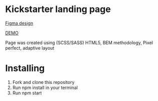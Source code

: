 # Kickstarter landing page

[Figma design](https://www.figma.com/file/5jdcVOv7NiA0l0HGfqEyHC/%E2%84%9611-(kickstarter)-(Copy)?node-id=0%3A1)

[DEMO](https://ruslanwp.github.io/Kickstarter-layout/)

Page was created using (SCSS/SASS) HTML5, BEM methodology, Pixel perfect, adaptive layout

# Installing
  1. Fork and clone this repository
  2. Run npm install in your terminal
  3. Run npm start